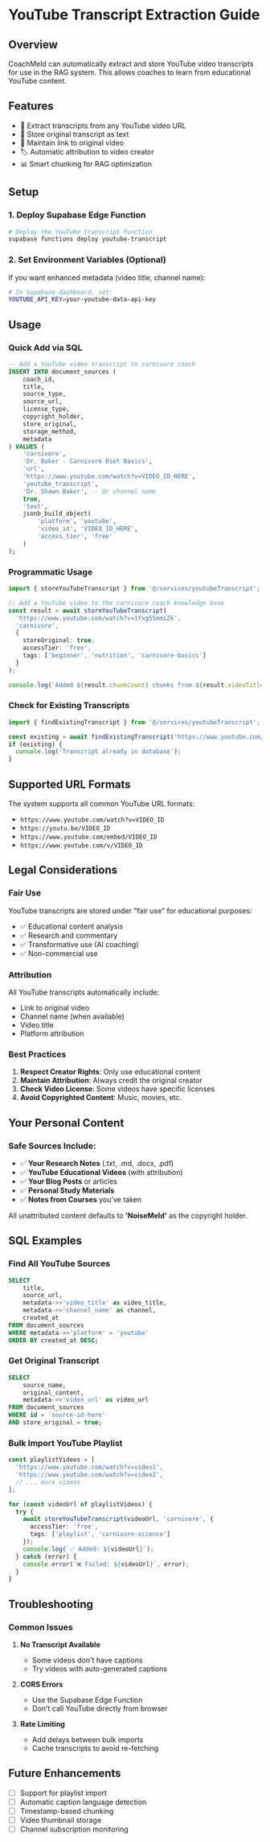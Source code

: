 # YouTube Transcript Extraction Guide

## Overview

CoachMeld can automatically extract and store YouTube video transcripts for use in the RAG system. This allows coaches to learn from educational YouTube content.

## Features

- 🎥 Extract transcripts from any YouTube video URL
- 📝 Store original transcript as text
- 🔗 Maintain link to original video
- 🏷️ Automatic attribution to video creator
- 📊 Smart chunking for RAG optimization

## Setup

### 1. Deploy Supabase Edge Function

```bash
# Deploy the YouTube transcript function
supabase functions deploy youtube-transcript
```

### 2. Set Environment Variables (Optional)

If you want enhanced metadata (video title, channel name):
```bash
# In Supabase dashboard, set:
YOUTUBE_API_KEY=your-youtube-data-api-key
```

## Usage

### Quick Add via SQL

```sql
-- Add a YouTube video transcript to carnivore coach
INSERT INTO document_sources (
    coach_id,
    title,
    source_type,
    source_url,
    license_type,
    copyright_holder,
    store_original,
    storage_method,
    metadata
) VALUES (
    'carnivore',
    'Dr. Baker - Carnivore Diet Basics',
    'url',
    'https://www.youtube.com/watch?v=VIDEO_ID_HERE',
    'youtube_transcript',
    'Dr. Shawn Baker', -- Or channel name
    true,
    'text',
    jsonb_build_object(
        'platform', 'youtube',
        'video_id', 'VIDEO_ID_HERE',
        'access_tier', 'free'
    )
);
```

### Programmatic Usage

```typescript
import { storeYouTubeTranscript } from '@/services/youtubeTranscript';

// Add a YouTube video to the carnivore coach knowledge base
const result = await storeYouTubeTranscript(
  'https://www.youtube.com/watch?v=1Yxg55mmiZk',
  'carnivore',
  {
    storeOriginal: true,
    accessTier: 'free',
    tags: ['beginner', 'nutrition', 'carnivore-basics']
  }
);

console.log(`Added ${result.chunkCount} chunks from ${result.videoTitle}`);
```

### Check for Existing Transcripts

```typescript
import { findExistingTranscript } from '@/services/youtubeTranscript';

const existing = await findExistingTranscript('https://www.youtube.com/watch?v=...');
if (existing) {
  console.log('Transcript already in database');
}
```

## Supported URL Formats

The system supports all common YouTube URL formats:
- `https://www.youtube.com/watch?v=VIDEO_ID`
- `https://youtu.be/VIDEO_ID`
- `https://www.youtube.com/embed/VIDEO_ID`
- `https://www.youtube.com/v/VIDEO_ID`

## Legal Considerations

### Fair Use
YouTube transcripts are stored under "fair use" for educational purposes:
- ✅ Educational content analysis
- ✅ Research and commentary
- ✅ Transformative use (AI coaching)
- ✅ Non-commercial use

### Attribution
All YouTube transcripts automatically include:
- Link to original video
- Channel name (when available)
- Video title
- Platform attribution

### Best Practices
1. **Respect Creator Rights**: Only use educational content
2. **Maintain Attribution**: Always credit the original creator
3. **Check Video License**: Some videos have specific licenses
4. **Avoid Copyrighted Content**: Music, movies, etc.

## Your Personal Content

### Safe Sources Include:
- ✅ **Your Research Notes** (.txt, .md, .docx, .pdf)
- ✅ **YouTube Educational Videos** (with attribution)
- ✅ **Your Blog Posts** or articles
- ✅ **Personal Study Materials**
- ✅ **Notes from Courses** you've taken

All unattributed content defaults to **'NoiseMeld'** as the copyright holder.

## SQL Examples

### Find All YouTube Sources
```sql
SELECT 
    title,
    source_url,
    metadata->>'video_title' as video_title,
    metadata->>'channel_name' as channel,
    created_at
FROM document_sources
WHERE metadata->>'platform' = 'youtube'
ORDER BY created_at DESC;
```

### Get Original Transcript
```sql
SELECT 
    source_name,
    original_content,
    metadata->>'video_url' as video_url
FROM document_sources
WHERE id = 'source-id-here'
AND store_original = true;
```

### Bulk Import YouTube Playlist
```typescript
const playlistVideos = [
  'https://www.youtube.com/watch?v=video1',
  'https://www.youtube.com/watch?v=video2',
  // ... more videos
];

for (const videoUrl of playlistVideos) {
  try {
    await storeYouTubeTranscript(videoUrl, 'carnivore', {
      accessTier: 'free',
      tags: ['playlist', 'carnivore-science']
    });
    console.log(`✅ Added: ${videoUrl}`);
  } catch (error) {
    console.error(`❌ Failed: ${videoUrl}`, error);
  }
}
```

## Troubleshooting

### Common Issues

1. **No Transcript Available**
   - Some videos don't have captions
   - Try videos with auto-generated captions

2. **CORS Errors**
   - Use the Supabase Edge Function
   - Don't call YouTube directly from browser

3. **Rate Limiting**
   - Add delays between bulk imports
   - Cache transcripts to avoid re-fetching

## Future Enhancements

- [ ] Support for playlist import
- [ ] Automatic caption language detection
- [ ] Timestamp-based chunking
- [ ] Video thumbnail storage
- [ ] Channel subscription monitoring
